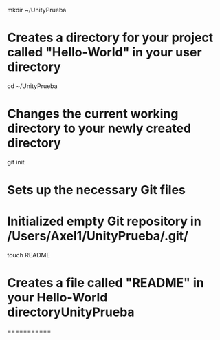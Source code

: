 mkdir ~/UnityPrueba
# Creates a directory for your project called "Hello-World" in your user directory

cd ~/UnityPrueba
# Changes the current working directory to your newly created directory

git init
# Sets up the necessary Git files
# Initialized empty Git repository in /Users/Axel1/UnityPrueba/.git/

touch README
# Creates a file called "README" in your Hello-World directoryUnityPrueba
===========
